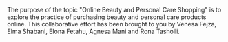 The purpose of the topic "Online Beauty and Personal Care Shopping" is to explore the practice of purchasing beauty and personal care products online. 
This collaborative effort has been brought to you by Venesa Fejza, Elma Shabani, Elona Fetahu, Agnesa Mani and Rona Tasholli.
